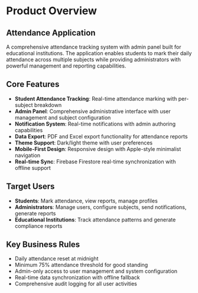 # Product Overview

## Attendance Application

A comprehensive attendance tracking system with admin panel built for educational institutions. The application enables students to mark their daily attendance across multiple subjects while providing administrators with powerful management and reporting capabilities.

## Core Features

- **Student Attendance Tracking**: Real-time attendance marking with per-subject breakdown
- **Admin Panel**: Comprehensive administrative interface with user management and subject configuration
- **Notification System**: Real-time notifications with admin authoring capabilities
- **Data Export**: PDF and Excel export functionality for attendance reports
- **Theme Support**: Dark/light theme with user preferences
- **Mobile-First Design**: Responsive design with Apple-style minimalist navigation
- **Real-time Sync**: Firebase Firestore real-time synchronization with offline support

## Target Users

- **Students**: Mark attendance, view reports, manage profiles
- **Administrators**: Manage users, configure subjects, send notifications, generate reports
- **Educational Institutions**: Track attendance patterns and generate compliance reports

## Key Business Rules

- Daily attendance reset at midnight
- Minimum 75% attendance threshold for good standing
- Admin-only access to user management and system configuration
- Real-time data synchronization with offline fallback
- Comprehensive audit logging for all user activities
